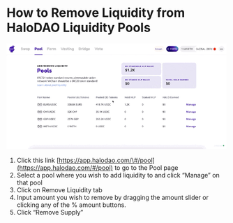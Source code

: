 # How to Remove Liquidity from HaloDAO Liquidity Pools

![](../../.gitbook/assets/remove-liq.gif)

1. Click this link [https://app.halodao.com/\#/pool](https://app.halodao.com/#/pool) to go to the Pool page
2. Select a pool where you wish to add liquidity to and click “Manage” on that pool
3. Click on Remove Liquidity tab
4. Input amount you wish to remove by dragging the amount slider or clicking any of the % amount buttons.
5. Click “Remove Supply”



